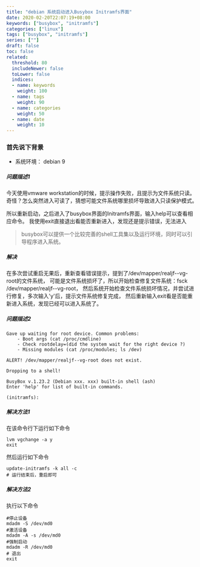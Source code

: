 ```yaml
---
title: "debian 系统启动进入Busybox Initramfs界面"
date: 2020-02-20T22:07:19+08:00
keywords: ["busybox", "initramfs"]
categories: ["linux"]
tags: ["busybox", "initramfs"]
series: [""]
draft: false
toc: false
related:
  threshold: 80
  includeNewer: false
  toLower: false
  indices:
  - name: keywords
    weight: 100
  - name: tags
    weight: 90
  - name: categories
    weight: 50
  - name: date
    weight: 10
---
```


### 首先说下背景
- 系统环境： debian 9


##### 问题描述1
今天使用vmware workstation的时候，提示操作失败，且提示为文件系统只读。
奇怪？怎么突然进入可读了，猜想可能文件系统哪里损坏导致进入只读保护模式。

所以重新启动，之后进入了busybox界面的Initramfs界面，输入help可以查看相应命令。
我使用exit直接退出看能否重新进入，发现还是提示错误，无法进入

> busybox可以提供一个比较完善的shell工具集以及运行环境，同时可以引导程序进入系统。

##### 解决
在多次尝试重启无果后，重新查看错误提示，提到了/dev/mapper/realjf--vg-root的文件系统，
可能是文件系统损坏了，所以开始检查修复文件系统：fsck /dev/mapper/realjf--vg-root，
然后系统开始检查文件系统损坏情况，并尝试进行修复，多次输入'y'后，提示文件系统修复完成，
然后重新输入exit看是否能重新进入系统，发现已经可以进入系统了。

##### 问题描述2
```shell script
Gave up waiting for root device. Common problems:
    - Boot args (cat /proc/cmdline)
    - Check rootdelay=(did the system wait for the right device ?)
    - Missing modules (cat /proc/modules; ls /dev)

ALERT! /dev/mapper/realjf--vg-root does not exist.

Dropping to a shell!

BusyBox v.1.23.2 (Debian xxx. xxx) built-in shell (ash)
Enter 'help' for list of built-in commands.

(initramfs):
```

##### 解决方法1
在该命令行下运行如下命令
```shell script
lvm vgchange -a y
exit
```
然后运行如下命令
```shell script
update-initramfs -k all -c
# 运行结束后，重启即可
```
##### 解决方法2
执行以下命令
```shell script
#停止设备
mdadm -S /dev/md0
#激活设备
mdadm -A -s /dev/md0
#强制启动
mdadm -R /dev/md0
# 退出
exit
```

